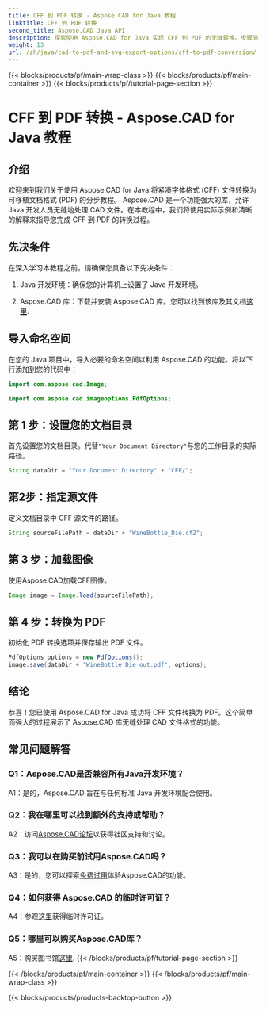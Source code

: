 ```yaml
---
title: CFF 到 PDF 转换 - Aspose.CAD for Java 教程
linktitle: CFF 到 PDF 转换
second_title: Aspose.CAD Java API
description: 探索使用 Aspose.CAD for Java 实现 CFF 到 PDF 的无缝转换。步骤简单，结果可靠。
weight: 13
url: /zh/java/cad-to-pdf-and-svg-export-options/cff-to-pdf-conversion/
---
```


{{< blocks/products/pf/main-wrap-class >}}
{{< blocks/products/pf/main-container >}}
{{< blocks/products/pf/tutorial-page-section >}}

# CFF 到 PDF 转换 - Aspose.CAD for Java 教程

## 介绍

欢迎来到我们关于使用 Aspose.CAD for Java 将紧凑字体格式 (CFF) 文件转换为可移植文档格式 (PDF) 的分步教程。 Aspose.CAD 是一个功能强大的库，允许 Java 开发人员无缝地处理 CAD 文件。在本教程中，我们将使用实际示例和清晰的解释来指导您完成 CFF 到 PDF 的转换过程。

## 先决条件

在深入学习本教程之前，请确保您具备以下先决条件：

1. Java 开发环境：确保您的计算机上设置了 Java 开发环境。

2.  Aspose.CAD 库：下载并安装 Aspose.CAD 库。您可以找到该库及其文档[这里](https://releases.aspose.com/cad/java/).

## 导入命名空间

在您的 Java 项目中，导入必要的命名空间以利用 Aspose.CAD 的功能。将以下行添加到您的代码中：

```java
import com.aspose.cad.Image;

import com.aspose.cad.imageoptions.PdfOptions;
```

## 第 1 步：设置您的文档目录

首先设置您的文档目录。代替`"Your Document Directory"`与您的工作目录的实际路径。

```java
String dataDir = "Your Document Directory" + "CFF/";
```

## 第2步：指定源文件

定义文档目录中 CFF 源文件的路径。

```java
String sourceFilePath = dataDir + "WineBottle_Die.cf2";
```

## 第 3 步：加载图像

使用Aspose.CAD加载CFF图像。

```java
Image image = Image.load(sourceFilePath);
```

## 第 4 步：转换为 PDF

初始化 PDF 转换选项并保存输出 PDF 文件。

```java
PdfOptions options = new PdfOptions();
image.save(dataDir + "WineBottle_Die_out.pdf", options);
```

## 结论

恭喜！您已使用 Aspose.CAD for Java 成功将 CFF 文件转换为 PDF。这个简单而强大的过程展示了 Aspose.CAD 库无缝处理 CAD 文件格式的功能。

## 常见问题解答

### Q1：Aspose.CAD是否兼容所有Java开发环境？

A1：是的，Aspose.CAD 旨在与任何标准 Java 开发环境配合使用。

### Q2：我在哪里可以找到额外的支持或帮助？

 A2：访问[Aspose.CAD论坛](https://forum.aspose.com/c/cad/19)以获得社区支持和讨论。

### Q3：我可以在购买前试用Aspose.CAD吗？

 A3：是的，您可以探索[免费试用](https://releases.aspose.com/)体验Aspose.CAD的功能。

### Q4：如何获得 Aspose.CAD 的临时许可证？

 A4：参观[这里](https://purchase.aspose.com/temporary-license/)获得临时许可证。

### Q5：哪里可以购买Aspose.CAD库？

 A5：购买图书馆[这里](https://purchase.aspose.com/buy).
{{< /blocks/products/pf/tutorial-page-section >}}

{{< /blocks/products/pf/main-container >}}
{{< /blocks/products/pf/main-wrap-class >}}

{{< blocks/products/products-backtop-button >}}
